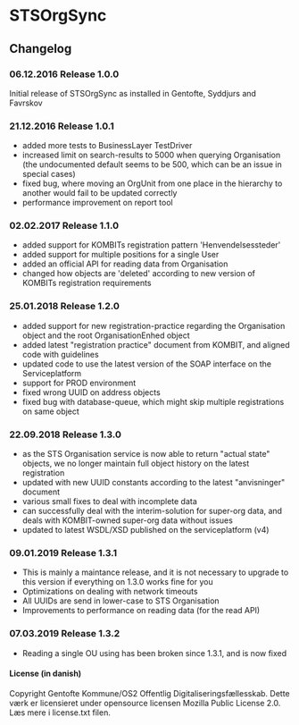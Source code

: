 # STSOrgSync


## Changelog

### 06.12.2016 Release 1.0.0
Initial release of STSOrgSync as installed in Gentofte, Syddjurs and Favrskov

### 21.12.2016 Release 1.0.1
* added more tests to BusinessLayer TestDriver
* increased limit on search-results to 5000 when querying Organisation (the undocumented default seems to be 500, which can be an issue in special cases)
* fixed bug, where moving an OrgUnit from one place in the hierarchy to another would fail to be updated correctly
* performance improvement on report tool

### 02.02.2017 Release 1.1.0
* added support for KOMBITs registration pattern 'Henvendelsessteder'
* added support for multiple positions for a single User
* added an official API for reading data from Organisation
* changed how objects are 'deleted' according to new version of KOMBITs registration requirements


### 25.01.2018 Release 1.2.0
* added support for new registration-practice regarding the Organisation object and the root OrganisationEnhed object
* added latest "registration practice" document from KOMBIT, and aligned code with guidelines
* updated code to use the latest version of the SOAP interface on the Serviceplatform
* support for PROD environment
* fixed wrong UUID on address objects
* fixed bug with database-queue, which might skip multiple registrations on same object

### 22.09.2018 Release 1.3.0
* as the STS Organisation service is now able to return "actual state" objects, we no longer maintain full object history on the latest registration
* updated with new UUID constants according to the latest "anvisninger" document
* various small fixes to deal with incomplete data
* can successfully deal with the interim-solution for super-org data, and deals with KOMBIT-owned super-org data without issues
* updated to latest WSDL/XSD published on the serviceplatform (v4)

### 09.01.2019 Release 1.3.1
* This is mainly a maintance release, and it is not necessary to upgrade to this version if everything on 1.3.0 works fine for you
* Optimizations on dealing with network timeouts
* All UUIDs are send in lower-case to STS Organisation
* Improvements to performance on reading data (for the read API)

### 07.03.2019 Release 1.3.2
* Reading a single OU using has been broken since 1.3.1, and is now fixed

#### License (in danish)

Copyright Gentofte Kommune/OS2 Offentlig Digitaliseringsfællesskab. Dette værk er licensieret under opensource
licensen Mozilla Public License 2.0. Læs mere i license.txt filen.
